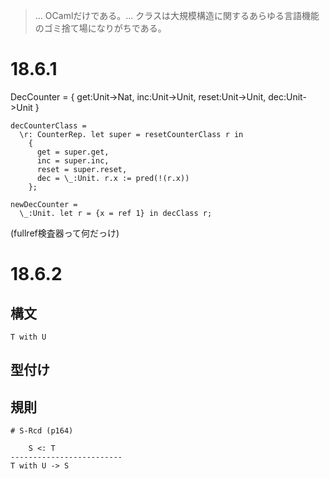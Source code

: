 > ... OCamlだけである。... クラスは大規模構造に関するあらゆる言語機能のゴミ捨て場になりがちである。

# 18.6.1

DecCounter = { get:Unit->Nat, inc:Unit->Unit, reset:Unit->Unit, dec:Unit->Unit }

```text
decCounterClass =
  \r: CounterRep. let super = resetCounterClass r in 
    {
      get = super.get,
      inc = super.inc,
      reset = super.reset,
      dec = \_:Unit. r.x := pred(!(r.x))
    };
```


```text
newDecCounter = 
  \_:Unit. let r = {x = ref 1} in decClass r;
```


(fullref検査器って何だっけ)


# 18.6.2

## 構文

```text
T with U
```


## 型付け


## 規則

```text
# S-Rcd (p164)
```

```text
    S <: T
-------------------------
T with U -> S
```
